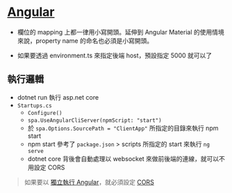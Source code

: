 # [Angular](https://docs.microsoft.com/zh-tw/aspnet/core/client-side/spa/angular)

- 欄位的 mapping 上都一律用小寫開頭。延伸到 Angular Material 的使用情境來說，property name 的命名也必須是小寫開頭。

- 如果要透過 environment.ts 來指定後端 host，預設指定 5000 就可以了

## 執行邏輯

- dotnet run 執行 asp.net core
- `Startups.cs`
  - `Configure()`
  - `spa.UseAngularCliServer(npmScript: "start")`
  - 於 `spa.Options.SourcePath = "ClientApp"` 所指定的目錄來執行 npm start
  - npm start 參考了 `package.json` > scripts 所指定的 start 來執行 `ng serve`
  - dotnet core 背後會自動處理以 websocket 來做前後端的連線，就可以不用設定 CORS

> 如果要以 [獨立執行 Angular](../SPA.md#獨立執行%20Angular)，就必須設定 [CORS](../CORS%20設定方式.md)
